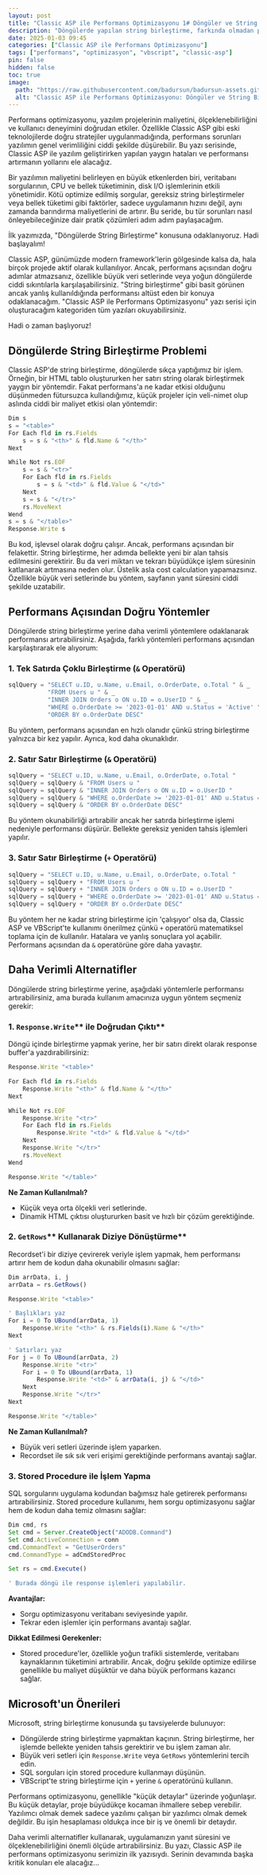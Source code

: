 ```yaml
---
layout: post
title: "Classic ASP ile Performans Optimizasyonu 1# Döngüler ve String Birleştirme"
description: "Döngülerde yapılan string birleştirme, farkında olmadan projelerinizi yavaşlatıyor olabilir. Bu yazıda, verimli yöntemlerle nasıl performans kazancı sağlanacağını tartışıyoruz."
date: 2025-01-03 09:45
categories: ["Classic ASP ile Performans Optimizasyonu"]
tags: ["performans", "optimizasyon", "vbscript", "classic-asp"]
pin: false
hidden: false
toc: true
image:
  path: "https://raw.githubusercontent.com/badursun/badursun-assets.github.io/refs/heads/main/img/classic-asp-ile-performans-optimizasyonu-6771b14e212fa.webp"
  alt: "Classic ASP ile Performans Optimizasyonu: Döngüler ve String Birleştirme"
---
```


Performans optimizasyonu, yazılım projelerinin maliyetini, ölçeklenebilirliğini ve kullanıcı deneyimini doğrudan etkiler. Özellikle Classic ASP gibi eski teknolojilerde doğru stratejiler uygulanmadığında, performans sorunları yazılımın genel verimliliğini ciddi şekilde düşürebilir. Bu yazı serisinde, Classic ASP ile yazılım geliştirirken yapılan yaygın hataları ve performansı artırmanın yollarını ele alacağız.

Bir yazılımın maliyetini belirleyen en büyük etkenlerden biri, veritabanı sorgularının, CPU ve bellek tüketiminin, disk I/O işlemlerinin etkili yönetimidir. Kötü optimize edilmiş sorgular, gereksiz string birleştirmeler veya bellek tüketimi gibi faktörler, sadece uygulamanın hızını değil, aynı zamanda barındırma maliyetlerini de artırır. Bu seride, bu tür sorunları nasıl önleyebileceğinize dair pratik çözümleri adım adım paylaşacağım.

İlk yazımızda, "Döngülerde String Birleştirme" konusuna odaklanıyoruz. Hadi başlayalım!

Classic ASP, günümüzde modern framework'lerin gölgesinde kalsa da, hala birçok projede aktif olarak kullanılıyor. Ancak, performans açısından doğru adımlar atmazsanız, özellikle büyük veri setlerinde veya yoğun döngülerde ciddi sıkıntılarla karşılaşabilirsiniz. "String birleştirme" gibi basit görünen ancak yanlış kullanıldığında performansı altüst eden bir konuya odaklanacağım. "Classic ASP ile Performans Optimizasyonu" yazı serisi için oluşturacağım kategoriden tüm yazıları okuyabilirsiniz.

Hadi o zaman başlıyoruz!

## Döngülerde String Birleştirme Problemi

Classic ASP'de string birleştirme, döngülerde sıkça yaptığımız bir işlem. Örneğin, bir HTML tablo oluştururken her satırı string olarak birleştirmek yaygın bir yöntemdir. Fakat performans'a ne kadar etkisi olduğunu düşünmeden fütursuzca kullandığımız, küçük projeler için veli-nimet olup aslında ciddi bir maliyet etkisi olan yöntemdir:

```javascript
Dim s
s = "<table>"
For Each fld in rs.Fields
    s = s & "<th>" & fld.Name & "</th>"
Next

While Not rs.EOF
    s = s & "<tr>"
    For Each fld in rs.Fields
        s = s & "<td>" & fld.Value & "</td>"
    Next
    s = s & "</tr>"
    rs.MoveNext
Wend
s = s & "</table>"
Response.Write s
```

Bu kod, işlevsel olarak doğru çalışır. Ancak, performans açısından bir felakettir. String birleştirme, her adımda bellekte yeni bir alan tahsis edilmesini gerektirir. Bu da veri miktarı ve tekrarı büyüdükçe işlem süresinin katlanarak artmasına neden olur. Üstelik asla cost calculation yapamazsınız. Özellikle büyük veri setlerinde bu yöntem, sayfanın yanıt süresini ciddi şekilde uzatabilir.

## Performans Açısından Doğru Yöntemler

Döngülerde string birleştirme yerine daha verimli yöntemlere odaklanarak performansı artırabilirsiniz. Aşağıda, farklı yöntemleri performans açısından karşılaştırarak ele alıyorum:

### 1. Tek Satırda Çoklu Birleştirme (`&` Operatörü)

```javascript
sqlQuery = "SELECT u.ID, u.Name, u.Email, o.OrderDate, o.Total " & _
           "FROM Users u " & _
           "INNER JOIN Orders o ON u.ID = o.UserID " & _
           "WHERE o.OrderDate >= '2023-01-01' AND u.Status = 'Active' " & _
           "ORDER BY o.OrderDate DESC"
```

Bu yöntem, performans açısından en hızlı olanıdır çünkü string birleştirme yalnızca bir kez yapılır. Ayrıca, kod daha okunaklıdır.

### 2. Satır Satır Birleştirme (`&` Operatörü)

```javascript
sqlQuery = "SELECT u.ID, u.Name, u.Email, o.OrderDate, o.Total "
sqlQuery = sqlQuery & "FROM Users u "
sqlQuery = sqlQuery & "INNER JOIN Orders o ON u.ID = o.UserID "
sqlQuery = sqlQuery & "WHERE o.OrderDate >= '2023-01-01' AND u.Status = 'Active' "
sqlQuery = sqlQuery & "ORDER BY o.OrderDate DESC"
```

Bu yöntem okunabilirliği artırabilir ancak her satırda birleştirme işlemi nedeniyle performansı düşürür. Bellekte gereksiz yeniden tahsis işlemleri yapılır.

### 3. Satır Satır Birleştirme (`+` Operatörü)

```javascript
sqlQuery = "SELECT u.ID, u.Name, u.Email, o.OrderDate, o.Total "
sqlQuery = sqlQuery + "FROM Users u "
sqlQuery = sqlQuery + "INNER JOIN Orders o ON u.ID = o.UserID "
sqlQuery = sqlQuery + "WHERE o.OrderDate >= '2023-01-01' AND u.Status = 'Active' "
sqlQuery = sqlQuery + "ORDER BY o.OrderDate DESC"
```

Bu yöntem her ne kadar string birleştirme için 'çalışıyor' olsa da, Classic ASP ve VBScript'te kullanımı önerilmez çünkü `+` operatörü matematiksel toplama için de kullanılır. Hatalara ve yanlış sonuçlara yol açabilir. Performans açısından da `&` operatörüne göre daha yavaştır.

## Daha Verimli Alternatifler

Döngülerde string birleştirme yerine, aşağıdaki yöntemlerle performansı artırabilirsiniz, ama burada kullanım amacınıza uygun yöntem seçmeniz gerekir:

### 1. **`Response.Write`**\*\* ile Doğrudan Çıktı\*\*

Döngü içinde birleştirme yapmak yerine, her bir satırı direkt olarak response buffer'a yazdırabilirsiniz:

```javascript
Response.Write "<table>"

For Each fld in rs.Fields
    Response.Write "<th>" & fld.Name & "</th>"
Next

While Not rs.EOF
    Response.Write "<tr>"
    For Each fld in rs.Fields
        Response.Write "<td>" & fld.Value & "</td>"
    Next
    Response.Write "</tr>"
    rs.MoveNext
Wend

Response.Write "</table>"
```

**Ne Zaman Kullanılmalı?**

- Küçük veya orta ölçekli veri setlerinde.
- Dinamik HTML çıktısı oluştururken basit ve hızlı bir çözüm gerektiğinde.

### 2. **`GetRows`**\*\* Kullanarak Diziye Dönüştürme\*\*

Recordset'i bir diziye çevirerek veriyle işlem yapmak, hem performansı artırır hem de kodun daha okunabilir olmasını sağlar:

```javascript
Dim arrData, i, j
arrData = rs.GetRows()

Response.Write "<table>"

' Başlıkları yaz
For i = 0 To UBound(arrData, 1)
    Response.Write "<th>" & rs.Fields(i).Name & "</th>"
Next

' Satırları yaz
For j = 0 To UBound(arrData, 2)
    Response.Write "<tr>"
    For i = 0 To UBound(arrData, 1)
        Response.Write "<td>" & arrData(i, j) & "</td>"
    Next
    Response.Write "</tr>"
Next

Response.Write "</table>"
```

**Ne Zaman Kullanılmalı?**

- Büyük veri setleri üzerinde işlem yaparken.
- Recordset ile sık sık veri erişimi gerektiğinde performans avantajı sağlar.

### 3. **Stored Procedure ile İşlem Yapma**

SQL sorgularını uygulama kodundan bağımsız hale getirerek performansı artırabilirsiniz. Stored procedure kullanımı, hem sorgu optimizasyonu sağlar hem de kodun daha temiz olmasını sağlar:

```javascript
Dim cmd, rs
Set cmd = Server.CreateObject("ADODB.Command")
Set cmd.ActiveConnection = conn
cmd.CommandText = "GetUserOrders"
cmd.CommandType = adCmdStoredProc

Set rs = cmd.Execute()

' Burada döngü ile response işlemleri yapılabilir.
```

**Avantajlar:**

- Sorgu optimizasyonu veritabanı seviyesinde yapılır.
- Tekrar eden işlemler için performans avantajı sağlar.

**Dikkat Edilmesi Gerekenler:**

- Stored procedure'ler, özellikle yoğun trafikli sistemlerde, veritabanı kaynaklarının tüketimini artırabilir. Ancak, doğru şekilde optimize edilirse genellikle bu maliyet düşüktür ve daha büyük performans kazancı sağlar.

## Microsoft'un Önerileri

Microsoft, string birleştirme konusunda şu tavsiyelerde bulunuyor:

- Döngülerde string birleştirme yapmaktan kaçının. String birleştirme, her işlemde bellekte yeniden tahsis gerektirir ve bu işlem zaman alır.
- Büyük veri setleri için `Response.Write` veya `GetRows` yöntemlerini tercih edin.
- SQL sorguları için stored procedure kullanmayı düşünün.
- VBScript'te string birleştirme için `+` yerine `&` operatörünü kullanın.

Performans optimizasyonu, genellikle "küçük detaylar" üzerinde yoğunlaşır. Bu küçük detaylar, proje büyüdükçe kocaman ihmallere sebep verebilir. Yazılımcı olmak demek sadece yazılımı çalışan bir yazılımcı olmak demek değildir. Bu işin hesaplaması oldukça ince bir iş ve önemli bir detaydır.

Daha verimli alternatifler kullanarak, uygulamanızın yanıt süresini ve ölçeklenebilirliğini önemli ölçüde artırabilirsiniz. Bu yazı, Classic ASP ile performans optimizasyonu serimizin ilk yazısıydı. Serinin devamında başka kritik konuları ele alacağız...

